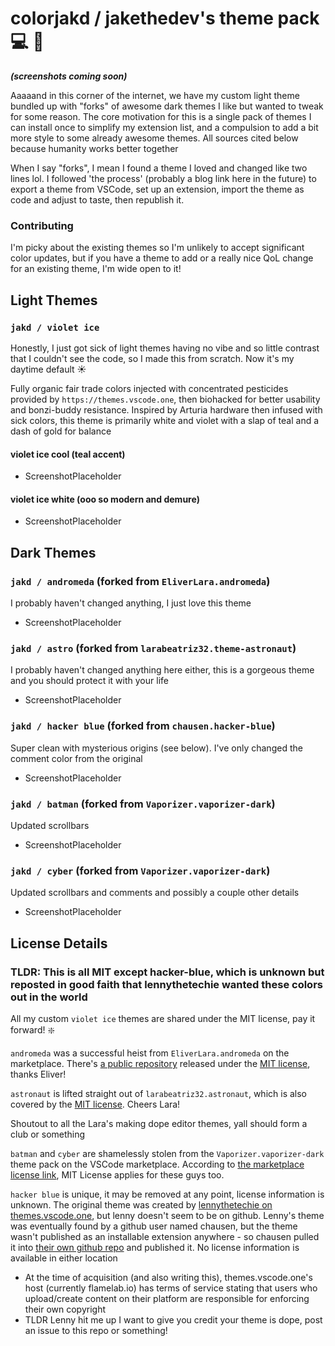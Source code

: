 # colorjakd / jakethedev's theme pack :computer: :rainbow:

***(screenshots coming soon)***

Aaaaand in this corner of the internet, we have my custom light theme bundled up with "forks" of awesome dark themes I like but wanted to tweak for some reason. The core motivation for this is a single pack of themes I can install once to simplify my extension list, and a compulsion to add a bit more style to some already awesome themes. All sources cited below because humanity works better together

When I say "forks", I mean I found a theme I loved and changed like two lines lol. I followed 'the process' (probably a blog link here in the future) to export a theme from VSCode, set up an extension, import the theme as code and adjust to taste, then republish it.

### Contributing
I'm picky about the existing themes so I'm unlikely to accept significant color updates, but if you have a theme to add or a really nice QoL change for an existing theme, I'm wide open to it!

## Light Themes

### `jakd / violet ice`

Honestly, I just got sick of light themes having no vibe and so little contrast that I couldn't see the code, so I made this from scratch. Now it's my daytime default :sunny:

Fully organic fair trade colors injected with concentrated pesticides provided by `https://themes.vscode.one`, then biohacked for better usability and bonzi-buddy resistance. Inspired by Arturia hardware then infused with sick colors, this theme is primarily white and violet with a slap of teal and a dash of gold for balance

#### violet ice cool (teal accent)

- ScreenshotPlaceholder

#### violet ice white (ooo so modern and demure)

- ScreenshotPlaceholder

## Dark Themes

### `jakd / andromeda` (forked from `EliverLara.andromeda`)

I probably haven't changed anything, I just love this theme

- ScreenshotPlaceholder

### `jakd / astro` (forked from `larabeatriz32.theme-astronaut`)

I probably haven't changed anything here either, this is a gorgeous theme and you should protect it with your life

- ScreenshotPlaceholder

### `jakd / hacker blue` (forked from `chausen.hacker-blue`)

Super clean with mysterious origins (see below). I've only changed the comment color from the original

- ScreenshotPlaceholder

### `jakd / batman` (forked from `Vaporizer.vaporizer-dark`)

Updated scrollbars

- ScreenshotPlaceholder

### `jakd / cyber` (forked from `Vaporizer.vaporizer-dark`)

Updated scrollbars and comments and possibly a couple other details

- ScreenshotPlaceholder

## License Details

### TLDR: This is all MIT except hacker-blue, which is unknown but reposted in good faith that lennythetechie wanted these colors out in the world

All my custom `violet ice` themes are shared under the MIT license, pay it forward! :sparkle:

`andromeda` was a successful heist from `EliverLara.andromeda` on the marketplace. There's [a public repository](https://github.com/EliverLara/Andromeda) released under the [MIT license](https://github.com/EliverLara/Andromeda/blob/master/LICENSE.md), thanks Eliver!

`astronaut` is lifted straight out of `larabeatriz32.astronaut`, which is also covered by the [MIT license](https://github.com/EliverLara/Andromeda/blob/master/LICENSE.md). Cheers Lara!

Shoutout to all the Lara's making dope editor themes, yall should form a club or something

`batman` and `cyber` are shamelessly stolen from the `Vaporizer.vaporizer-dark` theme pack on the VSCode marketplace. According to [the marketplace license link](https://marketplace.visualstudio.com/items/Vaporizer.vaporizer-dark/license), MIT License applies for these guys too. 

`hacker blue` is unique, it may be removed at any point, license information is unknown. The original theme was created by [lennythetechie on themes.vscode.one](https://themes.vscode.one/theme/lennythetechie/o8CSDFWb), but lenny doesn't seem to be on github. Lenny's theme was eventually found by a github user named chausen, but the theme wasn't published as an installable extension anywhere - so chausen pulled it into [their own github repo](https://github.com/chausen/hacker-blue) and published it. No license information is available in either location
- At the time of acquisition (and also writing this), themes.vscode.one's host (currently flamelab.io) has terms of service stating that users who upload/create content on their platform are responsible for enforcing their own copyright
- TLDR Lenny hit me up I want to give you credit your theme is dope, post an issue to this repo or something!
